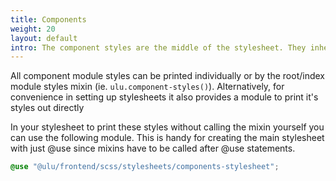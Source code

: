 ```yaml
---
title: Components
weight: 20
layout: default
intro: The component styles are the middle of the stylesheet. They inherit from base as needed and can be overridden by site specific styles and helper styles provided by this library.
---
```


All component module styles can be printed individually or by the root/index module styles mixin (ie. `ulu.component-styles()`). 
Alternatively, for convenience in setting up stylesheets it also provides a module to print it's styles out directly

In your stylesheet to print these styles without calling the mixin yourself you can use the following module. This is handy for creating the main stylesheet with just @use since mixins have to be called after @use statements.

```scss
@use "@ulu/frontend/scss/stylesheets/components-stylesheet";
```